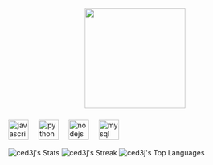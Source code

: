 <div align="center">
  <img height="200" src="https://64.media.tumblr.com/84f3613d44fafefe9940374b852fbcb7/tumblr_msw5m433Ku1qcp3nwo1_500.gifv"  />
</div>

###

<div align="left">
  <img src="https://cdn.jsdelivr.net/gh/devicons/devicon/icons/javascript/javascript-original.svg" height="40" alt="javascript logo"  />
  <img width="12" />
  <img src="https://cdn.jsdelivr.net/gh/devicons/devicon/icons/python/python-original.svg" height="40" alt="python logo"  />
  <img width="12" />
  <img src="https://cdn.jsdelivr.net/gh/devicons/devicon/icons/nodejs/nodejs-original.svg" height="40" alt="nodejs logo"  />
  <img width="12" />
  <img src="https://cdn.jsdelivr.net/gh/devicons/devicon/icons/mysql/mysql-original.svg" height="40" alt="mysql logo"  />
</div>

![ced3j's Stats](https://github-readme-stats.vercel.app/api?username=ced3j&theme=tokyonight&show_icons=true&hide_border=false&count_private=true)
![ced3j's Streak](https://github-readme-streak-stats.herokuapp.com/?user=ced3j&theme=tokyonight&hide_border=false)
![ced3j's Top Languages](https://github-readme-stats.vercel.app/api/top-langs/?username=ced3j&theme=tokyonight&show_icons=true&hide_border=false&layout=compact)
